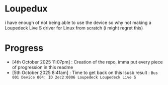 # Loupedux
i have enough of not being able to use the device so why not making a Loupedeck Live S driver for Linux from scratch (i might regret this)

# Progress
- [4th October 2025 11:07pm] : 
Creation of the repo, imma put every piece of progression in this readme
- [5th October 2025 8:41am] :
Time to get back on this 
lsusb result : ```Bus 001 Device 004: ID 2ec2:0006 Loupedeck Loupedeck Live S```
